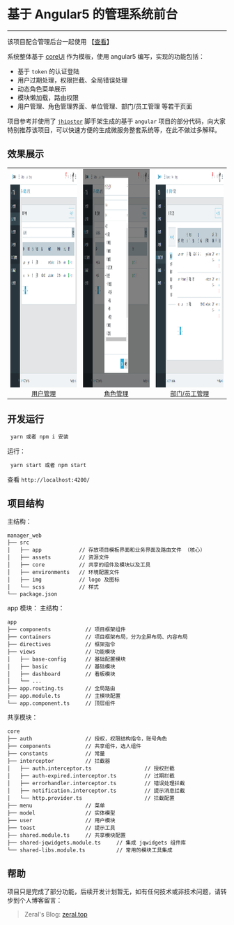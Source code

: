 
# 基于 Angular5 的管理系统前台

------

该项目配合管理后台一起使用 【[查看](https://github.com/Zeral-Zhang/manager_system)】

系统整体基于 [coreUI](https://coreui.io/) 作为模板，使用 angular5 编写，实现的功能包括：

   - 基于 `token` 的认证登陆
   - 用户过期处理，权限拦截、全局错误处理
   - 动态角色菜单展示
   - 模块懒加载，路由权限
   - 用户管理、角色管理界面、单位管理、部门/员工管理 等若干页面

项目参考并使用了 [`jhipster`](https://www.jhipster.tech/) 脚手架生成的基于 `angular` 项目的部分代码，向大家特别推荐该项目，可以快速方便的生成微服务整套系统等，在此不做过多解释。
   
## 效果展示
<div style="text-align: center"><table><tr>
    <td style="text-align: center">
        <a href="https://github.com/Zeral-Zhang/manager_system/images/user-manage.png">
        <img src="./images/user-manage.png" width="500" height="500" />
        <br />
        用户管理
        </a>
    </td>
    <td style="text-align: center">
        <a href="https://github.com/Zeral-Zhang/manager_system/images/role-manage.png">
        <img src="./images/role-manage.png" width="500" height="500" />
        <br />
        角色管理
        </a>
    </td>
    <td style="text-align: center">
        <a href="https://github.com/Zeral-Zhang/manager_system/images/staff-manage.png">
        <img src="./images/staff-manage.png" width="500" height="500" />
        <br />
            部门/员工管理
        </a>
    </td>
</tr>
</table>
</div>

## 开发运行

``` bash
 yarn 或者 npm i 安装
```

运行：

``` bash
 yarn start 或者 npm start
```
查看 `http://localhost:4200/`

## 项目结构

主结构：
```
manager_web
├── src
│   ├── app            // 存放项目模板界面和业务界面及路由文件 （核心） 
│   ├── assets         // 资源文件
│   ├── core           // 共享的组件及模块以及工具
│   ├── environments   // 环境配置文件
│   ├── img            // logo 及图标
│   └── scss           // 样式
└── package.json
```
app 模块：
主结构：
```
app
├── components           // 项目框架组件
├── containers           // 项目框架布局，分为全屏布局、内容布局
├── directives           // 框架指令 
├── views                // 功能模块 
│   ├── base-config      // 基础配置模块
│   ├── basic            // 基础模块
│   ├── dashboard        // 看板模块
│   └── ...               
├── app.routing.ts       // 全局路由
├── app.module.ts        // 主模块配置
└── app.component.ts     // 顶层组件
```
共享模块：
```
core
├── auth                 // 授权，权限结构指令，账号角色
├── components           // 共享组件，选人组件
├── constants            // 常量 
├── interceptor          // 拦截器 
│   ├── auth.interceptor.ts                 // 授权拦截
│   ├── auth-expired.interceptor.ts         // 过期拦截
│   ├── errorhandler.interceptor.ts         // 错误处理拦截
│   ├── notification.interceptor.ts         // 提示消息拦截
│   └── http.provider.ts                    // 拦截配置
├── menu                 // 菜单
├── model                // 实体模型
├── user                 // 用户模块
├── toast                // 提示工具
├── shared.module.ts     // 共享模块配置
├── shared-jqwidgets.module.ts     // 集成 jqwidgets 组件库
└── shared-libs.module.ts          // 常用的模块工具集成

```
## 帮助

项目只是完成了部分功能，后续开发计划暂无，如有任何技术或非技术问题，请转步到个人博客留言：

> Zeral's Blog: [zeral.top](zeral.top)






